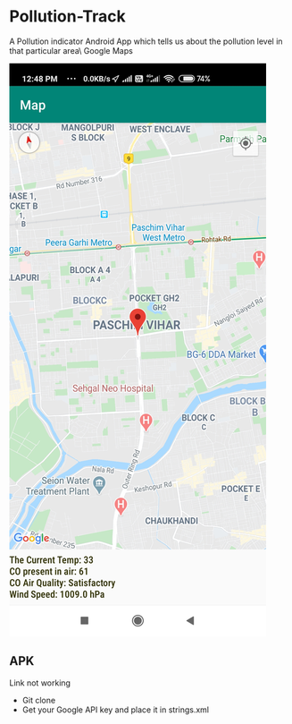 # Pollution-Track
A Pollution indicator Android App which tells us about the pollution level in that particular area\ Google Maps

![Screenshot](https://github.com/Eshwar5799/Pollution-Track/blob/master/Images/Screenshot_2020-05-07-12-48-55-349_com.example.pollutiontrackeronthego.jpg)


## APK
<!--https://drive.google.com/file/d/1JtW21WeQhJ5RvORs7GjX50cO_eWJiFek/view?usp=sharing -->


Link not working
- Git clone
- Get your Google API key and place it in strings.xml
